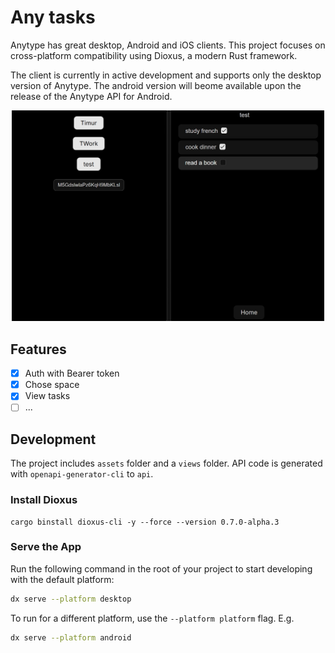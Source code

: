 # Any tasks

Anytype has great desktop, Android and iOS clients. This project focuses on cross-platform compatibility using Dioxus, a modern Rust framework.

The client is currently in active development and supports only the desktop version of Anytype. The android version will beome available upon the release of the Anytype API for Android.


<div align="center">
  <img src="./notes/ui.jpg" width="500">
</div>

## Features

- [x] Auth with Bearer token
- [x] Chose space
- [x] View tasks
- [ ] ...

## Development

The project includes `assets` folder and a `views` folder. API code is generated with `openapi-generator-cli` to `api`.

### Install Dioxus
```
cargo binstall dioxus-cli -y --force --version 0.7.0-alpha.3
```

### Serve the App

Run the following command in the root of your project to start developing with the default platform:

```bash
dx serve --platform desktop
```

To run for a different platform, use the `--platform platform` flag. E.g.
```bash
dx serve --platform android
```
